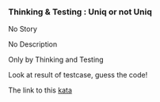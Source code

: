 ### Thinking & Testing : Uniq or not Uniq

No Story

No Description

Only by Thinking and Testing

Look at result of testcase, guess the code!  

The link to this [kata](https://www.codewars.com/kata/thinking-and-testing-uniq-or-not-uniq/java)
